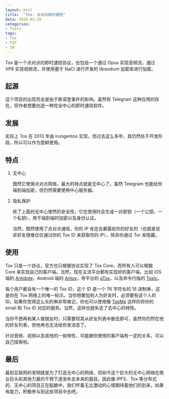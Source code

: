 ```yaml
---
layout: post
title:  "Tox: 点对点即时通信"
data: 2019-03-28
categories:
- Tools
tags:
- Tox
- P2P
- IM
---
```


Tox 是一个点对点的即时通信协议，也包括一个通过 Opus 实现音频流，通过 VP8 实现视频流，并使用基于 NaCl 进行开发的 libsodium 加密库进行加密。

## 起源

这个项目的出现完全是由于斯诺登事件的影响。虽然有 Telegram 这种应用的存在，但作者想要创造一种完全中心的即时通信软件。

## 发展

实际上 Tox 在 2013 年由 irungentoo 实现，但过去这么多年，其仍然处于开发阶段，所以可以作为尝鲜使用。

## 特点

1. 无中心

    既然它使用点对点网络，最大的特点就是无中心了。虽然 Telegram 也能给你端到端加密，但仍然需要使用中心服务器。

2. 隐私保护

    除了上面的无中心使然的安全性，它在使用时会生成一对密钥（一个公钥，一个私钥），用于端到端的加密以及身份认证。

    当然，既然使用了点对点通信，你的 IP 肯定会暴露给你的好友的（也就是说非好友很难仅仅通过你的 Tox ID 来获取你的 IP），除非你通过 Tor 来隐藏。

## 使用

Tox 只是一个协议，官方也只根据协议实现了 Tox Core，而所有人可以根据 Core 来实现自己的客户端。当然，现在主流平台都有实现好的客户端，比如 iOS 端的 [Antidote](https://antidote.im/)，Android 端的 [Antox](https://github.com/Antox/Antox)，夸平台的 [qTox](https://qtox.github.io)，以及命令行版的 [Toxic](https://github.com/Jfreegman/toxic)。
  
每个用户都会有一个唯一的 Tox ID，这个 ID 是一个 76 字符长的 16 进制串，这是你在 Tox 网络上的唯一标示。当你想要加别人为好友时，必须要有这个人的 ID。如果你觉得这么长的串非常难记，你也可以使用像 [ToxMe](https://toxme.io/) 这样的将你的 email 和 Tox ID 对应的服务。当然，这样也就失去了去中心的特性。

当你不想再和某人做朋友时，只需要将其从好友列表中删去即可，虽然你仍然在他的好友列表，但他再也无法给你发消息了。

针对音频、视频以及其他的一些特性，可能跟你使用的客户端有一定的关系，可以自己探索啦。

## 最后

最初互联网的发明就是为了打造无中心的网络，但如今这个巨大的无中心网络在商业巨头和其他力量的干预下逐渐失去本来的面目。因此像 IPFS、Tox 等分布式的、无中心的项目正在酝酿中，我们怀着无比激动的心情期待着他们的到来，如果有能力，积极参与到这些项目中去吧。